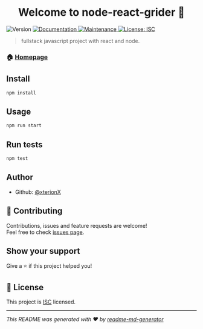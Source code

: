 <h1 align="center">Welcome to node-react-grider 👋</h1>
<p>
  <img alt="Version" src="https://img.shields.io/badge/version-1.0.0-blue.svg?cacheSeconds=2592000" />
  <a href="https://github.com/xterionX/node-react-grider#readme" target="_blank">
    <img alt="Documentation" src="https://img.shields.io/badge/documentation-yes-brightgreen.svg" />
  </a>
  <a href="https://github.com/xterionX/node-react-grider/graphs/commit-activity" target="_blank">
    <img alt="Maintenance" src="https://img.shields.io/badge/Maintained%3F-yes-green.svg" />
  </a>
  <a href="https://github.com/xterionX/node-react-grider/blob/master/LICENSE" target="_blank">
    <img alt="License: ISC" src="https://img.shields.io/github/license/xterionX/node-react-grider" />
  </a>
</p>

> fullstack javascript project with react and node.

### 🏠 [Homepage](https://github.com/xterionX/node-react-grider#readme)

## Install

```sh
npm install
```

## Usage

```sh
npm run start
```

## Run tests

```sh
npm test
```

## Author

* Github: [@xterionX](https://github.com/xterionX)

## 🤝 Contributing

Contributions, issues and feature requests are welcome!<br />Feel free to check [issues page](https://github.com/xterionX/node-react-grider/issues).

## Show your support

Give a ⭐️ if this project helped you!

## 📝 License

This project is [ISC](https://github.com/xterionX/node-react-grider/blob/master/LICENSE) licensed.

***
_This README was generated with ❤️ by [readme-md-generator](https://github.com/kefranabg/readme-md-generator)_